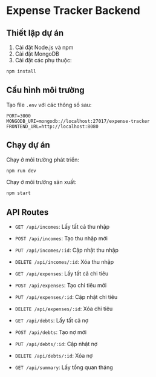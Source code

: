 
# Expense Tracker Backend

## Thiết lập dự án

1. Cài đặt Node.js và npm
2. Cài đặt MongoDB
3. Cài đặt các phụ thuộc:

```bash
npm install
```

## Cấu hình môi trường

Tạo file `.env` với các thông số sau:

```
PORT=3000
MONGODB_URI=mongodb://localhost:27017/expense-tracker
FRONTEND_URL=http://localhost:8080
```

## Chạy dự án

Chạy ở môi trường phát triển:

```bash
npm run dev
```

Chạy ở môi trường sản xuất:

```bash
npm start
```

## API Routes

- `GET /api/incomes`: Lấy tất cả thu nhập
- `POST /api/incomes`: Tạo thu nhập mới
- `PUT /api/incomes/:id`: Cập nhật thu nhập
- `DELETE /api/incomes/:id`: Xóa thu nhập

- `GET /api/expenses`: Lấy tất cả chi tiêu
- `POST /api/expenses`: Tạo chi tiêu mới
- `PUT /api/expenses/:id`: Cập nhật chi tiêu
- `DELETE /api/expenses/:id`: Xóa chi tiêu

- `GET /api/debts`: Lấy tất cả nợ
- `POST /api/debts`: Tạo nợ mới
- `PUT /api/debts/:id`: Cập nhật nợ
- `DELETE /api/debts/:id`: Xóa nợ

- `GET /api/summary`: Lấy tổng quan tháng
